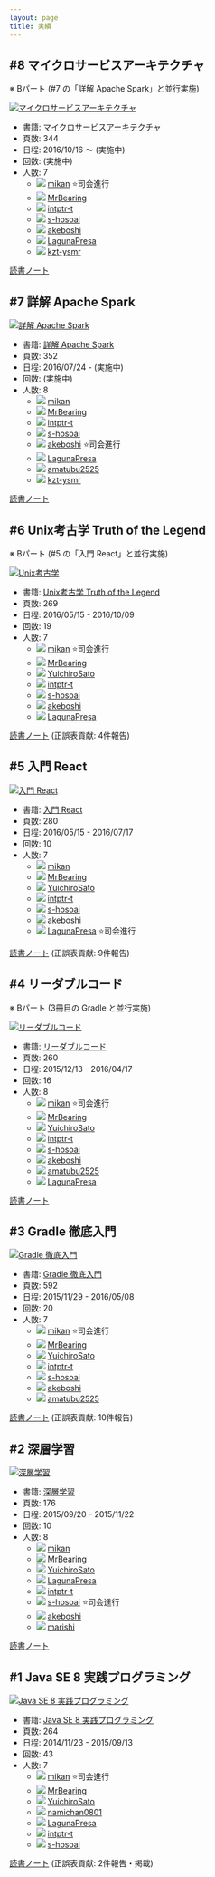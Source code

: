 ```yaml
---
layout: page
title: 実績
---
```


## #8 マイクロサービスアーキテクチャ

※ Bパート (#7 の「詳解 Apache Spark」と並行実施)

[![](/images/cover-microservices.jpg "マイクロサービスアーキテクチャ")](/workshop/8-microservices)

* 書籍: [マイクロサービスアーキテクチャ](/workshop/8-microservices)
* 頁数: 344
* 日程: 2016/10/16 ～ (実施中)
* 回数: (実施中)
* 人数: 7
  * ![](/images/users/mikan_16.png) [mikan](https://github.com/mikan) :star:司会進行
  * ![](/images/users/MrBearing_16.png) [MrBearing](https://github.com/MrBearing)
  * ![](/images/users/intptr-t_16.png) [intptr-t](https://github.com/intptr-t)
  * ![](/images/users/s-hosoai_16.png) [s-hosoai](https://github.com/s-hosoai)
  * ![](/images/users/akeboshi_16.png) [akeboshi](https://github.com/akeboshi)
  * ![](/images/users/LagunaPresa_16.png) [LagunaPresa](https://github.com/LagunaPresa)
  * ![](/images/users/kzt-ysmr_16.png) [kzt-ysmr](https://github.com/kzt-ysmr)

[読書ノート](/note/8-microservices)

## #7 詳解 Apache Spark

[![](/images/cover-spark.jpg "詳解 Apache Spark")](/workshop/7-spark)

* 書籍: [詳解 Apache Spark](/workshop/7-spark)
* 頁数: 352
* 日程: 2016/07/24 - (実施中)
* 回数: (実施中)
* 人数: 8
  * ![](/images/users/mikan_16.png) [mikan](https://github.com/mikan)
  * ![](/images/users/MrBearing_16.png) [MrBearing](https://github.com/MrBearing) 
  * ![](/images/users/intptr-t_16.png) [intptr-t](https://github.com/intptr-t)
  * ![](/images/users/s-hosoai_16.png) [s-hosoai](https://github.com/s-hosoai)
  * ![](/images/users/akeboshi_16.png) [akeboshi](https://github.com/akeboshi) :star:司会進行
  * ![](/images/users/LagunaPresa_16.png) [LagunaPresa](https://github.com/LagunaPresa)
  * ![](/images/users/amatubu2525_16.png) [amatubu2525](https://github.com/amatubu2525)
  * ![](/images/users/kzt-ysmr_16.png) [kzt-ysmr](https://github.com/kzt-ysmr)

[読書ノート](/note/7-spark) 

## #6 Unix考古学 Truth of the Legend

※ Bパート (#5 の「入門 React」と並行実施)

[![](/images/cover-unix.jpg "Unix考古学")](/workshop/6-unix)

* 書籍: [Unix考古学 Truth of the Legend](/workshop/6-unix)
* 頁数: 269
* 日程: 2016/05/15 - 2016/10/09
* 回数: 19
* 人数: 7
  * ![](/images/users/mikan_16.png) [mikan](https://github.com/mikan) :star:司会進行
  * ![](/images/users/MrBearing_16.png) [MrBearing](https://github.com/MrBearing) 
  * ![](/images/users/YuichiroSato_16.png) [YuichiroSato](https://github.com/YuichiroSato)
  * ![](/images/users/intptr-t_16.png) [intptr-t](https://github.com/intptr-t)
  * ![](/images/users/s-hosoai_16.png) [s-hosoai](https://github.com/s-hosoai)
  * ![](/images/users/akeboshi_16.png) [akeboshi](https://github.com/akeboshi)
  * ![](/images/users/LagunaPresa_16.png) [LagunaPresa](https://github.com/LagunaPresa)

[読書ノート](/note/6-unix) (正誤表貢献: 4件報告)

## #5 入門 React

[![](/images/cover-react.png "入門 React")](/workshop/5-react)

* 書籍: [入門 React](/workshop/5-react)
* 頁数: 280
* 日程: 2016/05/15 - 2016/07/17
* 回数: 10
* 人数: 7
  * ![](/images/users/mikan_16.png) [mikan](https://github.com/mikan)
  * ![](/images/users/MrBearing_16.png) [MrBearing](https://github.com/MrBearing) 
  * ![](/images/users/YuichiroSato_16.png) [YuichiroSato](https://github.com/YuichiroSato)
  * ![](/images/users/intptr-t_16.png) [intptr-t](https://github.com/intptr-t)
  * ![](/images/users/s-hosoai_16.png) [s-hosoai](https://github.com/s-hosoai)
  * ![](/images/users/akeboshi_16.png) [akeboshi](https://github.com/akeboshi)
  * ![](/images/users/LagunaPresa_16.png) [LagunaPresa](https://github.com/LagunaPresa) :star:司会進行

[読書ノート](/note/5-react) (正誤表貢献: 9件報告)

## #4 リーダブルコード

※ Bパート (3冊目の Gradle と並行実施)

[![](/images/cover-readablecode.jpg "リーダブルコード")](/workshop/4-readablecode)

* 書籍: [リーダブルコード](/workshop/4-readablecode)
* 頁数: 260
* 日程: 2015/12/13 - 2016/04/17
* 回数: 16
* 人数: 8
  * ![](/images/users/mikan_16.png) [mikan](https://github.com/mikan) :star:司会進行
  * ![](/images/users/MrBearing_16.png) [MrBearing](https://github.com/MrBearing) 
  * ![](/images/users/YuichiroSato_16.png) [YuichiroSato](https://github.com/YuichiroSato)
  * ![](/images/users/intptr-t_16.png) [intptr-t](https://github.com/intptr-t)
  * ![](/images/users/s-hosoai_16.png) [s-hosoai](https://github.com/s-hosoai)
  * ![](/images/users/akeboshi_16.png) [akeboshi](https://github.com/akeboshi)
  * ![](/images/users/amatubu2525_16.png) [amatubu2525](https://github.com/amatubu2525)
  * ![](/images/users/LagunaPresa_16.png) [LagunaPresa](https://github.com/LagunaPresa) 
  
[読書ノート](/note/4-readablecode) 

## #3 Gradle 徹底入門

[![](/images/cover-gradle.jpg "Gradle 徹底入門")](/workshop/3-gradle)

* 書籍: [Gradle 徹底入門](/workshop/3-gradle)
* 頁数: 592
* 日程: 2015/11/29 - 2016/05/08
* 回数: 20
* 人数: 7
  * ![](/images/users/mikan_16.png) [mikan](https://github.com/mikan) :star:司会進行
  * ![](/images/users/MrBearing_16.png) [MrBearing](https://github.com/MrBearing) 
  * ![](/images/users/YuichiroSato_16.png) [YuichiroSato](https://github.com/YuichiroSato)
  * ![](/images/users/intptr-t_16.png) [intptr-t](https://github.com/intptr-t)
  * ![](/images/users/s-hosoai_16.png) [s-hosoai](https://github.com/s-hosoai)
  * ![](/images/users/akeboshi_16.png) [akeboshi](https://github.com/akeboshi)
  * ![](/images/users/amatubu2525_16.png) [amatubu2525](https://github.com/amatubu2525)

[読書ノート](/note/3-gradle) (正誤表貢献: 10件報告)

## #2 深層学習

[![](/images/cover-deeplearning.jpg "深層学習")](/workshop/2-deeplearning)

* 書籍: [深層学習](/workshop/2-deeplearning)
* 頁数: 176
* 日程: 2015/09/20 - 2015/11/22
* 回数: 10
* 人数: 8
  * ![](/images/users/mikan_16.png) [mikan](https://github.com/mikan)
  * ![](/images/users/MrBearing_16.png) [MrBearing](https://github.com/MrBearing) 
  * ![](/images/users/YuichiroSato_16.png) [YuichiroSato](https://github.com/YuichiroSato)
  * ![](/images/users/LagunaPresa_16.png) [LagunaPresa](https://github.com/LagunaPresa) 
  * ![](/images/users/intptr-t_16.png) [intptr-t](https://github.com/intptr-t)
  * ![](/images/users/s-hosoai_16.png) [s-hosoai](https://github.com/s-hosoai) :star:司会進行
  * ![](/images/users/akeboshi_16.png) [akeboshi](https://github.com/akeboshi)
  * ![](/images/users/marishi_16.png) [marishi](https://github.com/marishi)

[読書ノート](/note/3-unix)

## #1 Java SE 8 実践プログラミング

[![](/images/cover-java8.jpg "Java SE 8 実践プログラミング")](/workshop/1-java8)

* 書籍: [Java SE 8 実践プログラミング](/workshop/1-java8)
* 頁数: 264
* 日程: 2014/11/23 - 2015/09/13
* 回数: 43
* 人数: 7
  * ![](/images/users/mikan_16.png) [mikan](https://github.com/mikan) :star:司会進行
  * ![](/images/users/MrBearing_16.png) [MrBearing](https://github.com/MrBearing)
  * ![](/images/users/YuichiroSato_16.png) [YuichiroSato](https://github.com/YuichiroSato)
  * ![](/images/users/namichan0801_16.png) [namichan0801](https://github.com/namichan0801)
  * ![](/images/users/LagunaPresa_16.png) [LagunaPresa](https://github.com/LagunaPresa)
  * ![](/images/users/intptr-t_16.png) [intptr-t](https://github.com/intptr-t)
  * ![](/images/users/s-hosoai_16.png) [s-hosoai](https://github.com/s-hosoai)

[読書ノート](/note/1-java8) (正誤表貢献: 2件報告・掲載)
